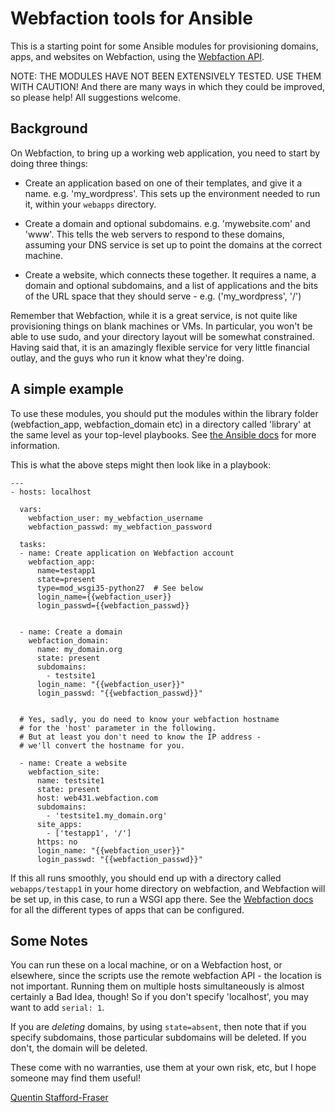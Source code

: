 # Webfaction tools for Ansible

This is a starting point for some Ansible modules for provisioning domains, apps, and websites on Webfaction, using the [Webfaction API](http://docs.webfaction.com/xmlrpc-api/).

NOTE: THE MODULES HAVE NOT BEEN EXTENSIVELY TESTED. USE THEM WITH CAUTION! And there are many ways in which they could be improved, so please help! All suggestions welcome.


## Background

On Webfaction, to bring up a working web application, you need to start by doing three things:

* Create an application based on one of their templates, and give it a name. e.g. 'my_wordpress'.  This sets up the environment needed to run it, within your `webapps` directory.

* Create a domain and optional subdomains. e.g. 'mywebsite.com' and 'www'.  This tells the web servers to respond to these domains, assuming your DNS service is set up to point the domains at the correct machine.

* Create a website, which connects these together. It requires a name, a domain and optional subdomains, and a list of applications and the bits of the URL space that they should serve - e.g. ('my_wordpress', '/')

Remember that Webfaction, while it is a great service, is not quite like provisioning things on blank machines or VMs.  In particular, you won't be able to use sudo, and your directory layout will be somewhat constrained.  Having said that, it is an amazingly flexible service for very little financial outlay, and the guys who run it know what they're doing.


## A simple example

To use these modules, you should put the modules within the library folder (webfaction_app, webfaction_domain etc) in a directory called 'library' at the same level as your top-level playbooks.  See [the Ansible docs](http://docs.ansible.com/developing_modules.html) for more information.

This is what the above steps might then look like in a playbook:

    ---
    - hosts: localhost

      vars:
        webfaction_user: my_webfaction_username
        webfaction_passwd: my_webfaction_password

      tasks:
      - name: Create application on Webfaction account
        webfaction_app: 
          name=testapp1
          state=present
          type=mod_wsgi35-python27  # See below
          login_name={{webfaction_user}}
          login_passwd={{webfaction_passwd}}


      - name: Create a domain
        webfaction_domain:
          name: my_domain.org
          state: present
          subdomains:
            - testsite1
          login_name: "{{webfaction_user}}"
          login_passwd: "{{webfaction_passwd}}"


      # Yes, sadly, you do need to know your webfaction hostname
      # for the 'host' parameter in the following. 
      # But at least you don't need to know the IP address - 
      # we'll convert the hostname for you.

      - name: Create a website
        webfaction_site:
          name: testsite1
          state: present
          host: web431.webfaction.com 
          subdomains: 
            - 'testsite1.my_domain.org'
          site_apps:
            - ['testapp1', '/']
          https: no
          login_name: "{{webfaction_user}}"
          login_passwd: "{{webfaction_passwd}}"
    

If this all runs smoothly, you should end up with a directory called `webapps/testapp1` in your home directory on webfaction, and Webfaction will be set up, in this case, to run a WSGI app there.  See the [Webfaction docs](http://docs.webfaction.com/xmlrpc-api/apps.html#application-types) for all the different types of apps that can be configured.

## Some Notes

You can run these on a local machine, or on a Webfaction host, or elsewhere, since the scripts use the remote webfaction API - the location is not important.  Running them on multiple hosts simultaneously is almost certainly a Bad Idea, though! So if you don't specify 'localhost', you may want to add `serial: 1`.

If you are *deleting* domains, by using `state=absent`, then note that if you specify subdomains, those particular subdomains will be deleted.  If you don't, the domain will be deleted.

These come with no warranties, use them at your own risk, etc, but I hope someone may find them useful!

[Quentin Stafford-Fraser](http://qandr.org/quentin)

